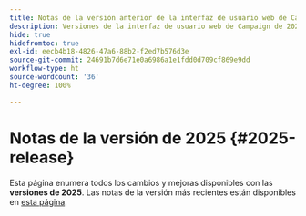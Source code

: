 ```yaml
---
title: Notas de la versión anterior de la interfaz de usuario web de Campaign v8
description: Versiones de la interfaz de usuario web de Campaign de 2025
hide: true
hidefromtoc: true
exl-id: eecb4b18-4826-47a6-88b2-f2ed7b576d3e
source-git-commit: 24691b7d6e71e0a6986a1e1fdd0d709cf869e9dd
workflow-type: ht
source-wordcount: '36'
ht-degree: 100%

---
```


# Notas de la versión de 2025 {#2025-release}

Esta página enumera todos los cambios y mejoras disponibles con las **versiones de 2025**. Las notas de la versión más recientes están disponibles en [esta página](release-notes.md).
